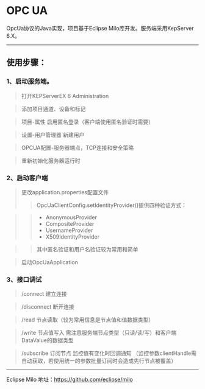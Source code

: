 # OPC UA

OpcUa协议的Java实现，项目基于Eclipse Milo库开发。服务端采用KepServer 6.X。

---

## 使用步骤：

### 1、启动服务端。
> 打开KEPServerEX 6 Administration

> 添加项目通道、设备和标记

> 项目-属性 启用匿名登录（客户端使用匿名验证时需要）

> 设置-用户管理器 新建用户

> OPCUA配置-服务器端点，TCP连接和安全策略

> 重新初始化服务器运行时

### 2、启动客户端
> 更改application.properties配置文件
>> OpcUaClientConfig.setIdentityProvider()提供四种验证方式：

>> + AnonymousProvider
>> + CompositeProvider
>> + UsernameProvider
>> + X509IdentityProvider

>> 其中匿名验证和用户名验证较为常用和简单

> 启动OpcUaApplication

### 3、接口调试
> /connect 建立连接

> /disconnect 断开连接

> /read 节点读取（较为常用信息是节点值和值数据类型）

> /write 节点值写入 需注意服务端节点类型（只读/读/写）和客户端DataValue的数据类型

> /subscribe 订阅节点 监控值有变化时回调通知 （监控参数clientHandle需自动获取，若使用统一的参数批量订阅时会造成先行节点被覆盖）

---

Eclipse Milo 地址：https://github.com/eclipse/milo